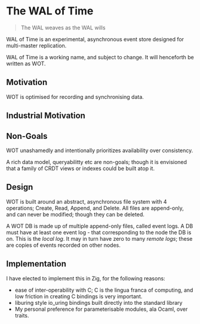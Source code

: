 # The WAL of Time

> The WAL weaves as the WAL wills

WAL of Time is an experimental, asynchronous event store designed for multi-master replication.

WAL of Time is a working name, and subject to change. It will henceforth be written as WOT.

## Motivation

WOT is optimised for recording and synchronising data.

## Industrial Motivation



## Non-Goals

WOT unashamedly and intentionally prioritizes availability over consistency.

A rich data model, queryabilitty etc are non-goals; though it is envisioned that a family of CRDT views or indexes could be built atop it.

## Design

WOT is built around an abstract, asynchronous file system with 4 operations; Create, Read, Append, and Delete. All files are append-only, and can never be modified; though they can be deleted.

A WOT DB is made up of multiple append-only files, called event logs. A DB must have at least one event log - that corresponding to the node the DB is on. This is the *local log*. It may in turn have zero to many *remote logs*; these are copies of events recorded on other nodes.



## Implementation

I have elected to implement this in Zig, for the following reasons:

- ease of inter-operability with C; C is the lingua franca of computing, and low friction in creating C bindings is very important.
- liburing style io_uring bindings built directly into the standard library
- My personal preference for parameterisable modules, ala Ocaml, over traits.
